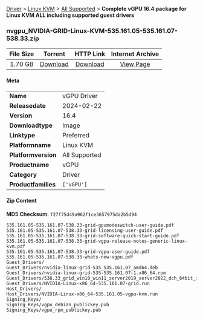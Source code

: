 
[Driver](/README.md)  >  [Linux KVM](/index/Driver/Linux_KVM.md)  >  [All Supported](/index/Driver/Linux_KVM/All_Supported.md)  >  **Complete vGPU 16.4 package for Linux KVM ALL including supported guest drivers**


### nvgpu_NVIDIA-GRID-Linux-KVM-535.161.05-535.161.07-538.33.zip

| **File Size** | **Torrent**  | **HTTP Link** | **Internet Archive** |
|:-------------:|:------------:|:-------------:|:--------------------:|
| 1.70 GB |  [Download](https://archive.org/download/nvgpu_NVIDIA-GRID-Linux-KVM-535.161.05-535.161.07-538.33.zip/nvgpu_NVIDIA-GRID-Linux-KVM-535.161.05-535.161.07-538.33.zip_archive.torrent)       | [Download](https://archive.org/compress/nvgpu_NVIDIA-GRID-Linux-KVM-535.161.05-535.161.07-538.33.zip) | [View Page](https://archive.org/details/nvgpu_NVIDIA-GRID-Linux-KVM-535.161.05-535.161.07-538.33.zip)       |

#### Meta

<table>
<tr><td><strong>Name</strong></td><td>vGPU Driver</td></tr>
<tr><td><strong>Releasedate</strong></td><td>2024-02-22</td></tr>
<tr><td><strong>Version</strong></td><td>16.4</td></tr>
<tr><td><strong>Downloadtype</strong></td><td>Image</td></tr>
<tr><td><strong>Linktype</strong></td><td>Preferred</td></tr>
<tr><td><strong>Platformname</strong></td><td>Linux KVM</td></tr>
<tr><td><strong>Platformversion</strong></td><td>All Supported</td></tr>
<tr><td><strong>Productname</strong></td><td>vGPU</td></tr>
<tr><td><strong>Category</strong></td><td>Driver</td></tr>
<tr><td><strong>Productfamilies</strong></td><td><code>['vGPU']</code></td></tr>
</table>

#### Zip Content

**MD5 Checksum**: `f27f75d49a962f1ce3657975da2b5d94`

```text
535.161.05-535.161.07-538.33-grid-gpumodeswitch-user-guide.pdf
535.161.05-535.161.07-538.33-grid-licensing-user-guide.pdf
535.161.05-535.161.07-538.33-grid-software-quick-start-guide.pdf
535.161.05-535.161.07-538.33-grid-vgpu-release-notes-generic-linux-kvm.pdf
535.161.05-535.161.07-538.33-grid-vgpu-user-guide.pdf
535.161.05-535.161.07-538.33-whats-new-vgpu.pdf
Guest_Drivers/
Guest_Drivers/nvidia-linux-grid-535_535.161.07_amd64.deb
Guest_Drivers/nvidia-linux-grid-535-535.161.07-1.x86_64.rpm
Guest_Drivers/538.33_grid_win10_win11_server2019_server2022_dch_64bit_international.exe
Guest_Drivers/NVIDIA-Linux-x86_64-535.161.07-grid.run
Host_Drivers/
Host_Drivers/NVIDIA-Linux-x86_64-535.161.05-vgpu-kvm.run
Signing_Keys/
Signing_Keys/vgpu_debian_publickey.pub
Signing_Keys/vgpu_rpm_publickey.pub
```